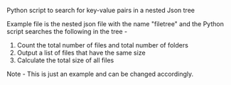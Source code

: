 Python script to search for key-value pairs in a nested Json tree


Example file is the nested json file with the name "filetree" and the Python script searches the following in the tree - 

1. Count the total number of files and total number of folders
2. Output a list of files that have the same size
3. Calculate the total size of all files

Note - This is just an example and can be changed accordingly. 
